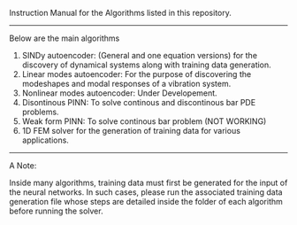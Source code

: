 Instruction Manual for the Algorithms listed in this repository.

------------------------------------------------------------------------------

Below are the main algorithms 

1. SINDy autoencoder: (General and one equation versions) for the discovery of dynamical systems along with training data generation.
2. Linear modes autoencoder: For the purpose of discovering the modeshapes and modal responses of a vibration system.
3. Nonlinear modes autoencoder: Under Developement.
4. Disontinous PINN: To solve continous and discontinous bar PDE problems.
5. Weak form PINN: To solve continous bar problem (NOT WORKING)
6. 1D FEM solver for the generation of training data for various applications.

------------------------------------------------------------------------------

A Note:

Inside many algorithms, training data must first be generated for the input of the neural networks. In such cases, please run the associated training data generation file whose steps are detailed inside the folder of each algorithm before running the solver.
